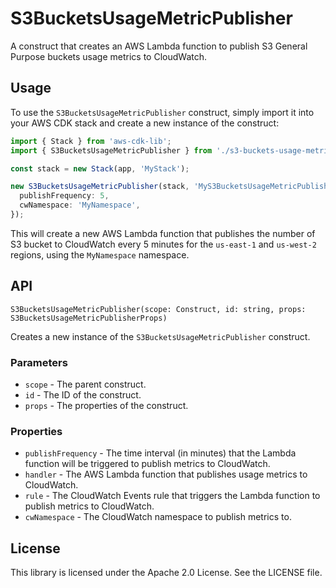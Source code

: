 # S3BucketsUsageMetricPublisher
A construct that creates an AWS Lambda function to publish S3 General Purpose buckets usage metrics to CloudWatch.

## Usage
To use the `S3BucketsUsageMetricPublisher` construct, simply import it into your AWS CDK stack and create a new instance of the construct:

``` ts
import { Stack } from 'aws-cdk-lib';
import { S3BucketsUsageMetricPublisher } from './s3-buckets-usage-metric-publisher';

const stack = new Stack(app, 'MyStack');

new S3BucketsUsageMetricPublisher(stack, 'MyS3BucketsUsageMetricPublisher', {
  publishFrequency: 5,
  cwNamespace: 'MyNamespace',
});
```

This will create a new AWS Lambda function that publishes the number of S3 bucket to CloudWatch every 5 minutes for the `us-east-1` and `us-west-2` regions, using the `MyNamespace` namespace.

## API
`S3BucketsUsageMetricPublisher(scope: Construct, id: string, props: S3BucketsUsageMetricPublisherProps)`

Creates a new instance of the `S3BucketsUsageMetricPublisher` construct.

### Parameters
- `scope` - The parent construct.
- `id` - The ID of the construct.
- `props` - The properties of the construct.

### Properties
- `publishFrequency` - The time interval (in minutes) that the Lambda function will be triggered to publish metrics to CloudWatch.
- `handler` - The AWS Lambda function that publishes usage metrics to CloudWatch.
- `rule` - The CloudWatch Events rule that triggers the Lambda function to publish metrics to CloudWatch.
- `cwNamespace` - The CloudWatch namespace to publish metrics to.

## License
This library is licensed under the Apache 2.0 License. See the LICENSE file.
